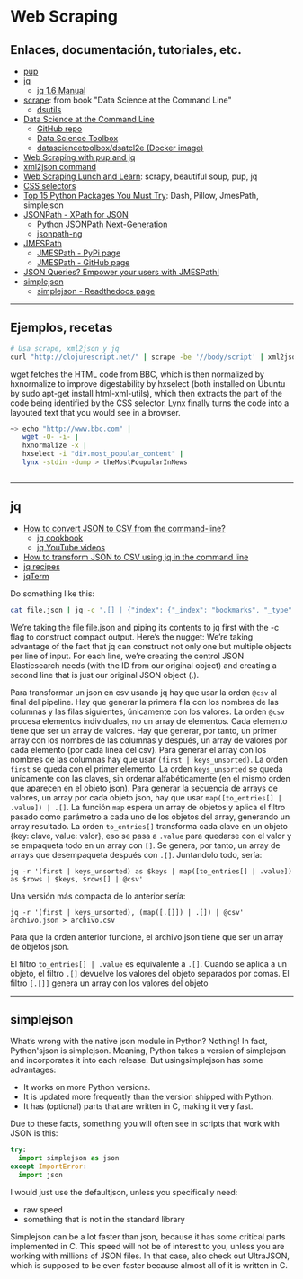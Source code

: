 # Web Scraping

## Enlaces, documentación, tutoriales, etc.

* [pup](https://github.com/ericchiang/pup)
* [jq](https://stedolan.github.io/jq/)
    * [jq 1.6 Manual](https://stedolan.github.io/jq/manual/v1.6/)
* [scrape](https://github.com/jeroenjanssens/dsutils/blob/master/scrape): from book "Data Science at the Command Line"
    * [dsutils](https://github.com/jeroenjanssens/dsutils)
* [Data Science at the Command Line](https://www.datascienceatthecommandline.com/)
    * [GitHub repo](https://github.com/jeroenjanssens/data-science-at-the-command-line)
    * [Data Science Toolbox](https://github.com/datasciencetoolbox/datasciencetoolbox)
    * [datasciencetoolbox/dsatcl2e (Docker image)](https://hub.docker.com/repository/docker/datasciencetoolbox/dsatcl2e)
* [Web Scraping with pup and jq](https://kevinmarsh.com/2014/11/12/web-scraping-with-pup-and-jq.html)
* [xml2json command](https://github.com/Inist-CNRS/node-xml2json-command)
* [Web Scraping Lunch and Learn](https://dev.to/bdmorin/web-scraping-lunch-and-learn-184j): scrapy, beautiful soup, pup, jq
* [CSS selectors](https://developer.mozilla.org/en-US/docs/Learn/CSS/Building_blocks/Selectors)
* [Top 15 Python Packages You Must Try](https://medium.com/tech-explained/top-15-python-packages-you-must-try-c6a877ed3cd0): Dash, Pillow, JmesPath, simplejson
* [JSONPath - XPath for JSON](https://goessner.net/articles/JsonPath/)
    * [Python JSONPath Next-Generation](https://github.com/h2non/jsonpath-ng)
    * [jsonpath-ng](https://pypi.org/project/jsonpath-ng/)
* [JMESPath](https://jmespath.org/)
    * [JMESPath - PyPi page](https://pypi.org/project/jmespath/)
    * [JMESPath - GitHub page](https://github.com/jmespath/jmespath.py)
* [JSON Queries? Empower your users with JMESPath!](https://levelup.gitconnected.com/json-queries-give-your-users-jmespath-power-ef8ab0d38553)
* [simplejson](https://github.com/simplejson/simplejson)
    * [simplejson - Readthedocs page](https://simplejson.readthedocs.io/)

---

## Ejemplos, recetas

```bash
# Usa scrape, xml2json y jq
curl "http://clojurescript.net/" | scrape -be '//body/script' | xml2json | jq '.html.body.script[].src
```

wget fetches the HTML code from BBC, which is then normalized by hxnormalize to improve digestability by hxselect (both installed on Ubuntu by sudo apt-get install html-xml-utils), which then extracts the part of the code being identified by the CSS selector. Lynx finally turns the code into a layouted text that you would see in a browser.
```bash
~> echo "http://www.bbc.com" |
   wget -O- -i- | 
   hxnormalize -x | 
   hxselect -i "div.most_popular_content" |  
   lynx -stdin -dump > theMostPoupularInNews
```

```bash

```

---

## jq

* [How to convert JSON to CSV from the command-line?](https://e.printstacktrace.blog/how-to-convert-json-to-csv-from-the-command-line/)
    * [jq cookbook](https://e.printstacktrace.blog/jq-cookbook/)
    * [jq YouTube videos](https://www.youtube.com/c/eprintstacktrace/search?query=jq)
* [How to transform JSON to CSV using jq in the command line](https://www.freecodecamp.org/news/how-to-transform-json-to-csv-using-jq-in-the-command-line-4fa7939558bf/)
* [jq recipes](https://remysharp.com/drafts/jq-recipes)
* [jqTerm](https://jqterm.com/)

Do something like this:

```bash
cat file.json | jq -c '.[] | {"index": {"_index": "bookmarks", "_type": "bookmark", "_id": .id}}, .' | curl -XPOST localhost:9200/_bulk --data-binary @-
```

We’re taking the file file.json and piping its contents to jq first with the -c flag to construct compact output. Here’s the nugget: We’re taking advantage of the fact that jq can construct not only one but multiple objects per line of input. For each line, we’re creating the control JSON Elasticsearch needs (with the ID from our original object) and creating a second line that is just our original JSON object (.).

Para transformar un json en csv usando jq hay que usar la orden `@csv` al final del pipeline. Hay que generar la primera fila con los nombres de las columnas y las filas siguientes, únicamente con los valores. La orden `@csv` procesa elementos individuales, no un array de elementos. Cada elemento tiene que ser un array de valores. Hay que generar, por tanto, un primer array con los nombres de las columnas y después, un array de valores por cada elemento (por cada linea del csv). Para generar el array con los nombres de las columnas hay que usar `(first | keys_unsorted)`. La orden `first` se queda con el primer elemento. La orden `keys_unsorted` se queda únicamente con las claves, sin ordenar alfabéticamente (en el mismo orden que aparecen en el objeto json). Para generar la secuencia de arrays de valores, un array por cada objeto json, hay que usar `map([to_entries[] | .value]) | .[]`. La función `map` espera un array de objetos y aplica el filtro pasado como parámetro a cada uno de los objetos del array, generando un array resultado. La orden `to_entries[]` transforma cada clave en un objeto {key: clave, value: valor}, eso se pasa a `.value` para quedarse con el valor y se empaqueta todo en un array con `[]`. Se genera, por tanto, un array de arrays que desempaqueta después con `.[]`. Juntandolo todo, sería:

```
jq -r '(first | keys_unsorted) as $keys | map([to_entries[] | .value]) as $rows | $keys, $rows[] | @csv'
```

Una versión más compacta de lo anterior sería:

```
jq -r '(first | keys_unsorted), (map([.[]]) | .[]) | @csv' archivo.json > archivo.csv
```

Para que la orden anterior funcione, el archivo json tiene que ser un array de objetos json.

El filtro `to_entries[] | .value` es equivalente a `.[]`. Cuando se aplica a un objeto, el filtro `.[]` devuelve los valores del objeto separados por comas. El filtro `[.[]]` genera un array con los valores del objeto

---

## simplejson

What’s wrong with the native json module in Python? Nothing! In fact, Python'sjson is simplejson. Meaning, Python takes a version of simplejson and incorporates it into each release. But usingsimplejson has some advantages:

* It works on more Python versions.
* It is updated more frequently than the version shipped with Python.
* It has (optional) parts that are written in C, making it very fast.

Due to these facts, something you will often see in scripts that work with JSON is this:

```python
try:
  import simplejson as json
except ImportError:
  import json
```

I would just use the defaultjson, unless you specifically need:

* raw speed
* something that is not in the standard library

Simplejson can be a lot faster than json, because it has some critical parts implemented in C. This speed will not be of interest to you, unless you are working with millions of JSON files. In that case, also check out UltraJSON, which is supposed to be even faster because almost all of it is written in C. 
